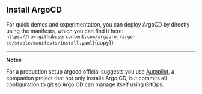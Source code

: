## Install ArgoCD

For quick demos and experimentation, you can deploy ArgoCD by directly using the manifests, which you can find it here: `https://raw.githubusercontent.com/argoproj/argo-cd/stable/manifests/install.yaml`{{copy}}

---

**Notes**

For a production setup argocd official suggests you use [Autopilot](https://github.com/argoproj-labs/argocd-autopilot), a companion project that not only installs Argo CD, but commits all configuration to git so Argo CD can manage itself using GitOps.
